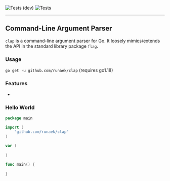 ![Tests (dev)](https://github.com/runaek/clap/workflows/test/badge.svg?branch=dev)
![Tests](https://github.com/runaek/clap/workflows/test/badge.svg)

---
## Command-Line Argument Parser

`clap` is a command-line argument parser for Go. It loosely mimics/extends the API in the standard library package `flag`.

### Usage
`go get -u github.com/runaek/clap` (requires go1.18)

### Features

* 

### Hello World

```go
package main

import (
    "github.com/runaek/clap"
)

var (
	
)

func main() {
    
}
```